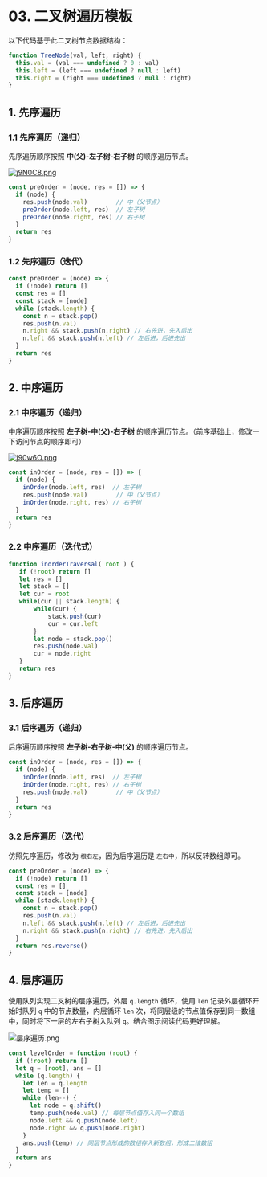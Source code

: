 # 03. 二叉树遍历模板

以下代码基于此二叉树节点数据结构：
```js
function TreeNode(val, left, right) {
  this.val = (val === undefined ? 0 : val)
  this.left = (left === undefined ? null : left)
  this.right = (right === undefined ? null : right)
}
```
## 1. 先序遍历

### 1.1 先序遍历（递归）

先序遍历顺序按照 **中(父)-左子树-右子树** 的顺序遍历节点。

[![j9N0C8.png](https://s1.ax1x.com/2022/06/22/j9N0C8.png)](https://imgtu.com/i/j9N0C8)

```js
const preOrder = (node, res = []) => {
  if (node) {
    res.push(node.val)        // 中（父节点）
    preOrder(node.left, res)  // 左子树
    preOrder(node.right, res) // 右子树
  }
  return res
}
```

### 1.2 先序遍历（迭代）

```js
const preOrder = (node) => {
  if (!node) return []
  const res = []
  const stack = [node]
  while (stack.length) {
    const n = stack.pop()
    res.push(n.val)
    n.right && stack.push(n.right) // 右先进，先入后出
    n.left && stack.push(n.left) // 左后进，后进先出
  }
  return res
}
```

## 2. 中序遍历

### 2.1 中序遍历（递归）

中序遍历顺序按照 **左子树-中(父)-右子树** 的顺序遍历节点。（前序基础上，修改一下访问节点的顺序即可）

[![j90w6O.png](https://s1.ax1x.com/2022/06/22/j90w6O.png)](https://imgtu.com/i/j90w6O)

```js
const inOrder = (node, res = []) => {
  if (node) {
    inOrder(node.left, res)  // 左子树
    res.push(node.val)        // 中（父节点）
    inOrder(node.right, res) // 右子树
  }
  return res
}
```

### 2.2 中序遍历（迭代式）

```js
function inorderTraversal( root ) {
   if (!root) return []
   let res = []
   let stack = []
   let cur = root
   while(cur || stack.length) {
       while(cur) {
           stack.push(cur)
           cur = cur.left
       }
       let node = stack.pop()
       res.push(node.val)
       cur = node.right
   }
   return res
}
```

## 3. 后序遍历

### 3.1 后序遍历（递归）

后序遍历顺序按照 **左子树-右子树-中(父)** 的顺序遍历节点。

```js
const inOrder = (node, res = []) => {
  if (node) {
    inOrder(node.left, res)  // 左子树
    inOrder(node.right, res) // 右子树
    res.push(node.val)        // 中（父节点）
  }
  return res
}
```

### 3.2 后序遍历（迭代）

仿照先序遍历，修改为 `根右左`，因为后序遍历是 `左右中`，所以反转数组即可。

```js
const preOrder = (node) => {
  if (!node) return []
  const res = []
  const stack = [node]
  while (stack.length) {
    const n = stack.pop()
    res.push(n.val)
    n.left && stack.push(n.left) // 左后进，后进先出
    n.right && stack.push(n.right) // 右先进，先入后出
  }
  return res.reverse()
}
```

## 4. 层序遍历

使用队列实现二叉树的层序遍历，外层 `q.length` 循环，使用 `len` 记录外层循环开始时队列 `q` 中的节点数量，内层循环 `len` 次，将同层级的节点值保存到同一数组中，同时将下一层的左右子树入队列 `q`。结合图示阅读代码更好理解。

![层序遍历.png](https://s2.loli.net/2022/06/24/Vh8vHdxqOIlnNmK.png)

```js
const levelOrder = function (root) {
  if (!root) return []
  let q = [root], ans = []
  while (q.length) {
    let len = q.length
    let temp = []
    while (len--) {
      let node = q.shift()
      temp.push(node.val) // 每层节点值存入同一个数组
      node.left && q.push(node.left)
      node.right && q.push(node.right)
    }
    ans.push(temp) // 同层节点形成的数组存入新数组，形成二维数组
  }
  return ans
}
```
